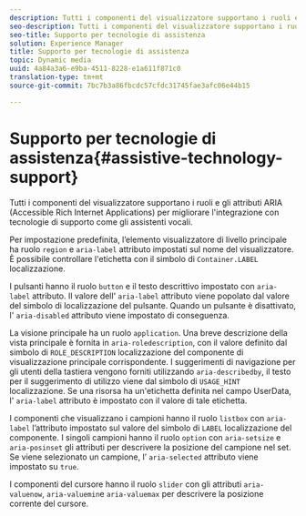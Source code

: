 ```yaml
---
description: Tutti i componenti del visualizzatore supportano i ruoli e gli attributi ARIA (Accessible Rich Internet Applications) per migliorare l'integrazione con tecnologie di supporto come gli assistenti vocali.
seo-description: Tutti i componenti del visualizzatore supportano i ruoli e gli attributi ARIA (Accessible Rich Internet Applications) per migliorare l'integrazione con tecnologie di supporto come gli assistenti vocali.
seo-title: Supporto per tecnologie di assistenza
solution: Experience Manager
title: Supporto per tecnologie di assistenza
topic: Dynamic media
uuid: 4a84a3a6-e9ba-4511-8228-e1a611f871c0
translation-type: tm+mt
source-git-commit: 7bc7b3a86fbcdc57cfdc31745fae3afc06e44b15

---
```



# Supporto per tecnologie di assistenza{#assistive-technology-support}

Tutti i componenti del visualizzatore supportano i ruoli e gli attributi ARIA (Accessible Rich Internet Applications) per migliorare l&#39;integrazione con tecnologie di supporto come gli assistenti vocali.

Per impostazione predefinita, l’elemento visualizzatore di livello principale ha ruolo `region` e `aria-label` attributo impostati sul nome del visualizzatore. È possibile controllare l&#39;etichetta con il simbolo di `Container.LABEL` localizzazione.

I pulsanti hanno il ruolo `button` e il testo descrittivo impostato con `aria-label` attributo. Il valore dell&#39; `aria-label` attributo viene popolato dal valore del simbolo di localizzazione del pulsante. Quando un pulsante è disattivato, l&#39; `aria-disabled` attributo viene impostato di conseguenza.

La visione principale ha un ruolo `application`. Una breve descrizione della vista principale è fornita in `aria-roledescription`, con il valore definito dal simbolo di `ROLE_DESCRIPTION` localizzazione del componente di visualizzazione principale corrispondente. I suggerimenti di navigazione per gli utenti della tastiera vengono forniti utilizzando `aria-describedby`, il testo per il suggerimento di utilizzo viene dal simbolo di `USAGE_HINT` localizzazione. Se una risorsa ha un&#39;etichetta definita nel campo UserData, l&#39; `aria-label` attributo è impostato con il valore di tale etichetta.

I componenti che visualizzano i campioni hanno il ruolo `listbox` con `aria-label` l’attributo impostato sul valore del simbolo di `LABEL` localizzazione del componente. I singoli campioni hanno il ruolo `option` con `aria-setsize` e `aria-posinset` gli attributi per descrivere la posizione del campione nel set. Se viene selezionato un campione, l’ `aria-selected` attributo viene impostato su `true`.

I componenti del cursore hanno il ruolo `slider` con gli attributi `aria-valuenow`, `aria-valuemin`e `aria-valuemax` per descrivere la posizione corrente del cursore.
